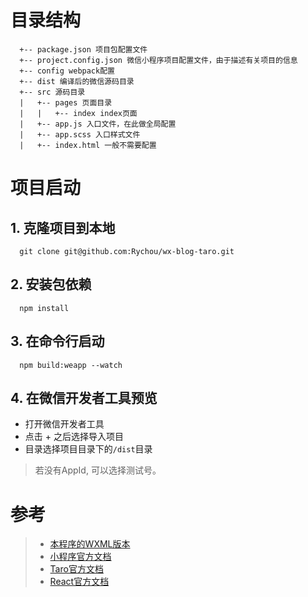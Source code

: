 # 目录结构
```
  +-- package.json 项目包配置文件
  +-- project.config.json 微信小程序项目配置文件，由于描述有关项目的信息
  +-- config webpack配置
  +-- dist 编译后的微信源码目录
  +-- src 源码目录
  |   +-- pages 页面目录
  |   |   +-- index index页面
  |   +-- app.js 入口文件，在此做全局配置
  |   +-- app.scss 入口样式文件
  |   +-- index.html 一般不需要配置
```

# 项目启动

## 1. 克隆项目到本地

```
  git clone git@github.com:Rychou/wx-blog-taro.git
```

## 2. 安装包依赖

```
  npm install
```

## 3. 在命令行启动

```
  npm build:weapp --watch
```

## 4. 在微信开发者工具预览

- 打开微信开发者工具
- 点击 + 之后选择导入项目
- 目录选择项目目录下的`/dist`目录

> 若没有AppId, 可以选择测试号。

# 参考

> - [本程序的WXML版本](https://github.com/openxy/wx-blog)
> - [小程序官方文档](https://developers.weixin.qq.com/miniprogram/dev/)
>  - [Taro官方文档](https://nervjs.github.io/taro/docs/README.html)
> - [React官方文档](https://zh-hans.reactjs.org/)